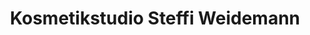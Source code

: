 ---
title: "Kosmetikstudio Steffi Weidemann"
url: /rostock/kosmetikstudio-steffi-weidemann/
shop: Kosmetik
---